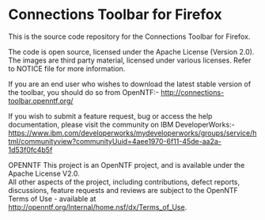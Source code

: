 Connections Toolbar for Firefox
===============================

This is the source code repository for the Connections Toolbar for Firefox.

The code is open source, licensed under the Apache License (Version 2.0). The images are third party material, licensed under various licenses. Refer to NOTICE file for more information.

If you are an end user who wishes to download the latest stable version of the toolbar, you should do so from OpenNTF:- http://connections-toolbar.openntf.org/

If you wish to submit a feature request, bug or access the help documentation, please visit the community on IBM DeveloperWorks:- https://www.ibm.com/developerworks/mydeveloperworks/groups/service/html/communityview?communityUuid=4aee1970-6f11-45de-aa2a-1d53f0fc4b5f

OPENNTF
    This project is an OpenNTF project, and is available under the Apache License V2.0.  
    All other aspects of the project, including contributions, defect reports, discussions, 
    feature requests and reviews are subject to the OpenNTF Terms of Use - available at 
    http://openntf.org/Internal/home.nsf/dx/Terms_of_Use.
